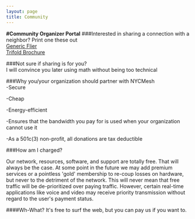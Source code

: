 ```yaml
---
layout: page
title: Community
---
```



__#Community Organizer Portal__
###Interested in sharing a connection with a neighbor? Print one these out  
[Generic Flier](https://nycmesh.net/leaflet/leaflet-bw.pdf)  
[Trifold Brochure](https://nycmesh.net/leaflet/meshmail.pdf)  


###Not sure if sharing is for you?  
I will convince you later using math without being too technical  

###Why you/your organization should partner with NYCMesh  
-Secure  

-Cheap  

-Energy-efficient  

-Ensures that the bandwidth you pay for is used when your organization cannot use it  

-As a 501c(3) non-profit, all donations are tax deductible  


###How am I charged?  

Our network, resources, software, and support are totally free. That will always be the case. At some point in the future we may add premium services or a pointless 'gold' membership to re-coup losses on hardware, but never to the detriment of the network. This will never mean that free traffic will be de-prioritized over paying traffic. However, certain real-time applications like voice and video may receive priority transmission without regard to the user's payment status.  

####Wh-What?
It's free to surf the web, but you can pay us if you want to.  
